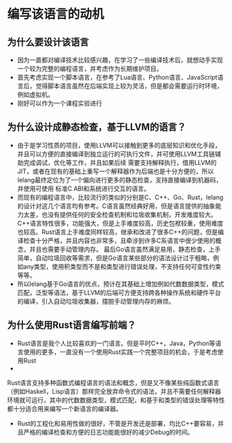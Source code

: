 # 编写该语言的动机

## 为什么要设计该语言

+ 因为一直都对编译技术比较感兴趣，在学习了一些编译技术后，就想动手实现一个较为完整的编程语言，并考虑作为长期维护项目。
+ 首先考虑实现一个脚本语言，在参考了Lua语言、Python语言、JavaScript语言后，觉得脚本语言虽然在后端实现上较为灵活，但是都会需要运行时环境，例如虚拟机。
+ 刚好可以作为一个课程实验进行

## 为什么设计成静态检查，基于LLVM的语言？

+ 由于是学习性质的项目，使用LLVM可以接触到更多的底层知识和优化手段，并且可以方便的直接编译到独立运行的可执行文件，并可使用LLVM工具链辅助完成调试，优化等工作，并且如果后续
  需要支持解释执行，借用LLVM的JIT，或者在现有的基础上重写一个解释器作为后端也是十分方便的，所以lelang最终定位为了一个偏向进行更多的静态检查，支持直接编译到机器码，并使用可使用
  标准C ABI和系统进行交互的语言。
+ 而现有的编程语言中，比较流行的类似的分别是C、C++、Go、Rust，lelang的设计对这几个语言均有参考。C语言虽然经典好用，但是语言提供的抽象能力太差，也没有提供任何的安全检查机制和垃圾收集机制，开发难度较大。
  C++语言特性很多，功能强大，但是上手难度较高，历史包袱较重，使用难度也较高。Rust语言上手难度同样较高，继承和改进了很多C++的问题，但是编译检查十分严格，并且内容也非常多，且牵涉到许多C系语言中很少使用的概念，并且也需要手动管理内存。
  最后Go语言虽然满足易用，静态检查，上手简单，自动垃圾回收等需求，但是Go语言某些部分的语法设计过于粗略，例如any类型，使用积类型而不是和类型进行错误处理，不支持任何可变性约束等等。
+ 所以lelang基于Go语言的优点，预计在其基础上增加例如代数数据类型，模式匹配，泛型等语法，基于LLVM的后端可方便支持跨各种操作系统和硬件平台的编译，引入自动垃圾收集器，摆脱手动管理内存的麻烦。

## 为什么使用Rust语言编写前端？

+ Rust语言是我个人比较喜欢的一门语言。但是平时C++，Java，Python等语言使用的更多，一直没有一个使用Rust实践一个完整项目的机会，于是考虑使用Rust
+
Rust语言支持多种函数式编程语言的语法和概念，但是又不像某些纯函数式语言（例如Haskell，Lisp语言）那样完全放弃命令式的语法，并且不需要任何解释器环境就可运行，其中的代数数据类型，模式匹配，和基于和类型的错误处理等特性都十分适合用来编写一个新语言的编译器。
+ Rust的工程化和易用性做的很好，不管是开发还是部署，均比C++要容易，并且严格的编译检查和方便的日志功能能很好的减少Debug的时间。